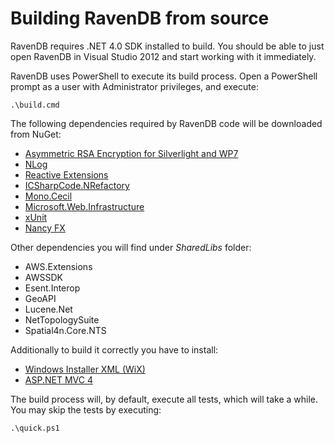 ﻿# Building RavenDB from source

RavenDB requires .NET 4.0 SDK installed to build. You should be able to just open RavenDB in Visual Studio 2012 and start working with it immediately.

RavenDB uses PowerShell to execute its build process. Open a PowerShell prompt as a user with Administrator privileges, and execute:

	.\build.cmd

The following dependencies required by RavenDB code will be downloaded from NuGet:

* [Asymmetric RSA Encryption for Silverlight and WP7](http://www.nuget.org/packages/DH.Scrypt.dll/)
* [NLog](http://nlog-project.org/)
* [Reactive Extensions](https://rx.codeplex.com/)
* [ICSharpCode.NRefactory](http://www.nuget.org/packages/ICSharpCode.NRefactory)
* [Mono.Cecil](http://www.nuget.org/packages/Mono.Cecil/)
* [Microsoft.Web.Infrastructure](http://www.nuget.org/packages/Microsoft.Web.Infrastructure/)
* [xUnit](http://xunit.codeplex.com/)
* [Nancy FX](http://nancyfx.org/)

Other dependencies you will find under _SharedLibs_ folder:

* AWS.Extensions
* AWSSDK
* Esent.Interop
* GeoAPI
* Lucene.Net
* NetTopologySuite
* Spatial4n.Core.NTS

Additionally to build it correctly you have to install:

* [Windows Installer XML (WiX)](http://http://wix.codeplex.com/)
* [ASP.NET MVC 4](http://www.asp.net/mvc/mvc4)

The build process will, by default, execute all tests, which will take a while. You may skip the tests by executing:

    .\quick.ps1